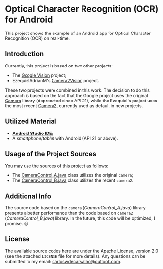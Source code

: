 # Optical Character Recognition (OCR) for Android

This project shows the example of an Android app for Optical Character Recognition (OCR) on real-time.

## Introduction

Currently, this project is based on two other projects:

 - The [Google Vision](https://developers.google.com/vision/) project;
 - EzequielAdrianM's [Camera2Vision](https://github.com/EzequielAdrianM/Camera2Vision) project.

These two projects were combined in this work. The decision to do this approach is based on the fact that the Google project uses the original [Camera](https://developer.android.com/reference/android/hardware/Camera.html) library (deprecated since API 21), while the Ezequiel's project uses the most recent [Camera2](https://developer.android.com/reference/android/hardware/camera2/package-summary), currently used as default in new projects.

## Utilized Material

 - [**Android Studio IDE**](https://developer.android.com/studio/);
 - A _smartphone_/_tablet_ with Android (API 21 or above).

## Usage of the Project Sources

You may use the sources of this project as follows: 

 - The [CameraControl_A.java](app/src/main/java/com/carzuilha/ocr/control/CameraControl_A.java) class utilizes the original `camera`;
 - The [CameraControl_B.java](app/src/main/java/com/carzuilha/ocr/controlCameraControl_B.java) class utilizes the recent `camera2`.

## Additional Info

The source code based on the `camera` (_CameraControl_A.java_) library presents a better performance than the code based on `camera2` (_CameraControl_B.java_) library. In the future, this code will be optimized, I promise. 😃 

## License

The available source codes here are under the Apache License, version 2.0 (see the attached `LICENSE` file for more details). Any questions can be submitted to my email: carloswdecarvalho@outlook.com.